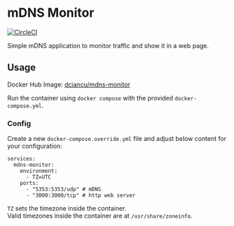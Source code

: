 # mDNS Monitor

[![CircleCI](https://dl.circleci.com/status-badge/img/circleci/F8zvFL89rXf6pgQo3twuVc/WGzv2M9waPK1akzhtDJQ6E/tree/main.svg?style=svg)](https://dl.circleci.com/status-badge/redirect/circleci/F8zvFL89rXf6pgQo3twuVc/WGzv2M9waPK1akzhtDJQ6E/tree/main)

Simple mDNS application to monitor traffic and show it in a web page.

## Usage

Docker Hub Image: [dciancu/mdns-monitor](https://hub.docker.com/r/dciancu/mdns-monitor)  

Run the container using `docker compose` with the provided `docker-compose.yml`.  

### Config

Create a new `docker-compose.override.yml` file and adjust below content for your configuration:
```
services:
  mdns-monitor:
    environment:
      - TZ=UTC
    ports:
      - "5353:5353/udp" # mDNS
      - "3000:3000/tcp" # http web server
```
`TZ` sets the timezone inside the container.  
Valid timezones inside the container are at `/usr/share/zoneinfo`.
